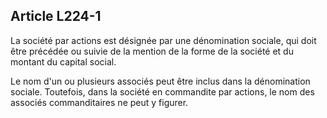 Article L224-1
----
La société par actions est désignée par une dénomination sociale, qui doit être
précédée ou suivie de la mention de la forme de la société et du montant du
capital social.

Le nom d'un ou plusieurs associés peut être inclus dans la dénomination sociale.
Toutefois, dans la société en commandite par actions, le nom des associés
commanditaires ne peut y figurer.

